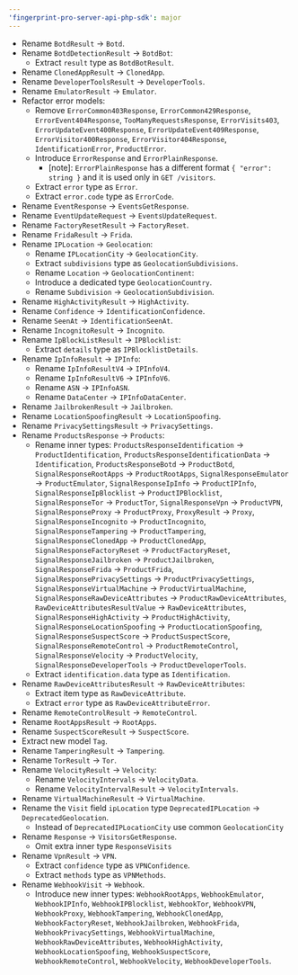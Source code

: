 ```yaml
---
'fingerprint-pro-server-api-php-sdk': major
---
```


- Rename `BotdResult` -> `Botd`.
- Rename `BotdDetectionResult` -> `BotdBot`:
  - Extract `result` type as `BotdBotResult`.
- Rename `ClonedAppResult` -> `ClonedApp`.
- Rename `DeveloperToolsResult` -> `DeveloperTools`.
- Rename `EmulatorResult` -> `Emulator`.
- Refactor error models:
  - Remove `ErrorCommon403Response`, `ErrorCommon429Response`, `ErrorEvent404Response`, `TooManyRequestsResponse`, `ErrorVisits403`, `ErrorUpdateEvent400Response`, `ErrorUpdateEvent409Response`, `ErrorVisitor400Response`, `ErrorVisitor404Response`, `IdentificationError`, `ProductError`.
  - Introduce `ErrorResponse` and `ErrorPlainResponse`.
    - [note]: `ErrorPlainResponse` has a different format `{ "error": string }` and it is used only in `GET /visitors`.
  - Extract `error` type as `Error`.
  - Extract `error.code` type as `ErrorCode`.
- Rename `EventResponse` -> `EventsGetResponse`.
- Rename `EventUpdateRequest` -> `EventsUpdateRequest`.
- Rename `FactoryResetResult` -> `FactoryReset`.
- Rename `FridaResult` -> `Frida`.
- Rename `IPLocation` -> `Geolocation`:
  - Rename `IPLocationCity` -> `GeolocationCity`.
  - Extract `subdivisions` type as `GeolocationSubdivisions`.
  - Rename `Location` -> `GeolocationContinent`:
  - Introduce a dedicated type `GeolocationCountry`.
  - Rename `Subdivision` -> `GeolocationSubdivision`.
- Rename `HighActivityResult` -> `HighActivity`.
- Rename `Confidence` -> `IdentificationConfidence`.
- Rename `SeenAt` -> `IdentificationSeenAt`.
- Rename `IncognitoResult` -> `Incognito`.
- Rename `IpBlockListResult` -> `IPBlocklist`:
  - Extract `details` type as `IPBlocklistDetails`.
- Rename `IpInfoResult` -> `IPInfo`:
  - Rename `IpInfoResultV4` -> `IPInfoV4`.
  - Rename `IpInfoResultV6` -> `IPInfoV6`.
  - Rename `ASN` -> `IPInfoASN`.
  - Rename `DataCenter` -> `IPInfoDataCenter`.
- Rename `JailbrokenResult` -> `Jailbroken`.
- Rename `LocationSpoofingResult` -> `LocationSpoofing`.
- Rename `PrivacySettingsResult` -> `PrivacySettings`.
- Rename `ProductsResponse` -> `Products`:
  - Rename inner types: `ProductsResponseIdentification` -> `ProductIdentification`, `ProductsResponseIdentificationData` -> `Identification`,  `ProductsResponseBotd` -> `ProductBotd`, `SignalResponseRootApps` -> `ProductRootApps`, `SignalResponseEmulator` -> `ProductEmulator`, `SignalResponseIpInfo` -> `ProductIPInfo`, `SignalResponseIpBlocklist` -> `ProductIPBlocklist`, `SignalResponseTor` -> `ProductTor`, `SignalResponseVpn` -> `ProductVPN`, `SignalResponseProxy` -> `ProductProxy`, `ProxyResult` -> `Proxy`, `SignalResponseIncognito` -> `ProductIncognito`, `SignalResponseTampering` -> `ProductTampering`, `SignalResponseClonedApp` -> `ProductClonedApp`, `SignalResponseFactoryReset` -> `ProductFactoryReset`, `SignalResponseJailbroken` -> `ProductJailbroken`, `SignalResponseFrida` -> `ProductFrida`, `SignalResponsePrivacySettings` -> `ProductPrivacySettings`, `SignalResponseVirtualMachine` -> `ProductVirtualMachine`, `SignalResponseRawDeviceAttributes` -> `ProductRawDeviceAttributes`, `RawDeviceAttributesResultValue` -> `RawDeviceAttributes`, `SignalResponseHighActivity` -> `ProductHighActivity`, `SignalResponseLocationSpoofing` -> `ProductLocationSpoofing`, `SignalResponseSuspectScore` -> `ProductSuspectScore`, `SignalResponseRemoteControl` -> `ProductRemoteControl`, `SignalResponseVelocity` -> `ProductVelocity`, `SignalResponseDeveloperTools` -> `ProductDeveloperTools`.
  - Extract `identification.data` type as `Identification`.
- Rename `RawDeviceAttributesResult` -> `RawDeviceAttributes`:
  - Extract item type as `RawDeviceAttribute`.
  - Extract `error` type as `RawDeviceAttributeError`.
- Rename `RemoteControlResult` -> `RemoteControl`.
- Rename `RootAppsResult` -> `RootApps`.
- Rename `SuspectScoreResult` -> `SuspectScore`.
- Extract new model `Tag`.
- Rename `TamperingResult` -> `Tampering`.
- Rename `TorResult` -> `Tor`.
- Rename `VelocityResult` -> `Velocity`:
  - Rename `VelocityIntervals` -> `VelocityData`.
  - Rename `VelocityIntervalResult` -> `VelocityIntervals`.
- Rename `VirtualMachineResult` -> `VirtualMachine`.
- Rename the `Visit` field `ipLocation` type `DeprecatedIPLocation` -> `DeprecatedGeolocation`.
  - Instead of `DeprecatedIPLocationCity` use common `GeolocationCity`
- Rename `Response` -> `VisitorsGetResponse`.
  - Omit extra inner type `ResponseVisits`
- Rename `VpnResult` -> `VPN`.
  - Extract `confidence` type as `VPNConfidence`.
  - Extract `methods` type as `VPNMethods`.
- Rename `WebhookVisit` -> `Webhook`.
  - Introduce new inner types: `WebhookRootApps`, `WebhookEmulator`, `WebhookIPInfo`, `WebhookIPBlocklist`, `WebhookTor`, `WebhookVPN`, `WebhookProxy`, `WebhookTampering`, `WebhookClonedApp`, `WebhookFactoryReset`, `WebhookJailbroken`, `WebhookFrida`, `WebhookPrivacySettings`, `WebhookVirtualMachine`, `WebhookRawDeviceAttributes`, `WebhookHighActivity`, `WebhookLocationSpoofing`, `WebhookSuspectScore`, `WebhookRemoteControl`, `WebhookVelocity`, `WebhookDeveloperTools`.